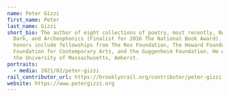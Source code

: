 ```yaml
---
name: Peter Gizzi
first_name: Peter
last_name: Gizzi
short_bio: The author of eight collections of poetry, most recently, Now It’s
  Dark, and Archeophonics (Finalist for 2016 The National Book Award). His
  honors include fellowships from The Rex Foundation, The Howard Foundation, The
  Foundation for Contemporary Arts, and the Guggenheim Foundation. He works at
  the University of Massachusetts, Amherst.
portraits:
  - media: 2021/02/peter-gizzi
rail_contributor_url: https://brooklynrail.org/contributor/peter-gizzi
website: https://www.petergizzi.org
---
```

